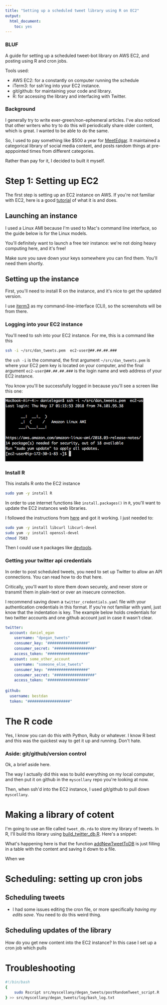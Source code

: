 ```yaml
---
title: "Setting up a scheduled tweet library using R on EC2"
output: 
  html_document: 
    toc: yes
---
```



### BLUF
A guide for setting up a scheduled tweet-bot library on AWS EC2, and posting using R and cron jobs. 

Tools used:  
- AWS EC2: for a constantly on computer running the schedule   
- iTerm3: for ssh'ing into your EC2 instance.  
- git/github: for maintaining your code and library.   
- R: for accessing the library and interfacing with Twitter.   


### Background
I generally try to write ever-green/non-ephemeral articles. I've also noticed that other writers who try to do this will periodically share older content, which is great. I wanted to be able to do the same. 
 
So, I used to pay something like $500 a year for [MeetEdgar](www.meetedgar.com). It maintained a categorical library of social media content, and posts random things at pre-apppointed times from different categories. 

Rather than pay for it, I decided to built it myself. 


# Step 1: Setting up EC2
The first step is setting up an EC2 instance on AWS. If you're not familiar with EC2, here is a good [tutorial](https://www.datacamp.com/community/tutorials/aws-ec2-beginner-tutorial) of what it is and does. 

## Launching an instance
I used a Linux AMI because I'm used to Mac's command line interface, so the guide below is for the Linux models. 

You'll definitely want to launch a free teir instance: we're not doing heavy computing here, and it's free! 

Make sure you save down your keys somewhere you can find them. You'll need them shortly.

## Setting up the instance
First, you'll need to install R on the instance, and it's nice to get the updated version. 

I use [iterm3](https://www.iterm2.com/) as my command-line-interface (CLI), so the screenshots will be from there.

### Logging into your EC2 instance
You'll need to ssh into your EC2 instance. For me, this is a command like this

```bash
ssh -i ~/src/dan_tweets.pem  ec2-user@##.##.##.###
```

the `ssh -i` is the command, the first argument `~/src/dan_tweets.pem` is where your EC2 pem key is located on your computer, and the final argument `ec2-user@##.##.##.###` is the login name and web address of your EC2 instance. 

You know you'll be successfully logged in because you'll see a screen like this one:  

![](ec2_login_screen.png "EC2 login screen")

### Install R

This installs R onto the EC2 instance
```bash
sudo yum -y install R
```

In order to use internet functions like `install.packages()` in `R`, you'll want to update the EC2 instances web libraries. 

I followed the instructions from [here](https://stackoverflow.com/questions/20923209/problems-installing-the-devtools-package) and got it working. I just needed to:

```bash
sudo yum -y install libcurl libcurl-devel
sudo yum -y install openssl-devel
chmod 7503
```
Then I could use `R` packages like [devtools](https://github.com/r-lib/devtools). 

### Getting your twitter api credentials
In order to post scheduled tweets, you need to set up Twitter to allow an API connections. You can read how to do that here. 

Critically, you'll want to store them down securely, and never store or transmit them in plain-text or over an insecure connection. 

I recommend saving down a `twitter_credentials.yaml` file with your authentication credentials in this format. If you're not familiar with yaml, just know that the indentation is key. The example below holds credentials for two twitter accounts and one github account just in case it wasn't clear. 

```yaml
twitter:
  account: daniel_egan
    username: "dpegan_tweets"
    consumer_key: "##################"
    consumer_secret: "##################"
    access_token: "##################"
  account: some_other_account
    username: "someone_else_tweets"
    consumer_key: "##################"
    consumer_secret: "##################"
    access_token: "##################"

github:
  username: bestdan
  token: "###################"
```

# The **R** code
Yes, I know you can do this with Python, Ruby or whatever. I know R best and this was the quickest way to get it up and running. Don't hate. 

### Aside: git/github/version control
Ok, a brief aside here. 

The way I actually did this was to build everything on my local computer, and then put it on github in the `myscellany` repo you're looking at now. 

Then, when ssh'd into the EC2 instance, I used git/github to pull down `myscellany`. 


# Making a library of cotent
I'm going to use an file called `tweet_db.rda` to store my library of tweets. In R, I'll build this library using [build_twitter_db.R](build_twitter_db.R). Here's a snippet:

What's happening here is that the function [addNewTweetToDB](addNewTweetToDB.R) is just filling in a table with the content and saving it down to a file. 

When we


# Scheduling: setting up cron jobs

## Scheduling tweets

- I had some issues editing the cron file, or more specifically _having my edits save_. You need to do this weird thing. 

## Scheduling updates of the library
How do you get new content into the EC2 instance? In this case I set up a cron job which pulls 

# Troubleshooting

```bash
#!/bin/bash
{
    sudo Rscript src/myscellany/degan_tweets/postRandomTweet_script.R
} >> src/myscellany/degan_tweets/log/bash_log.txt
```